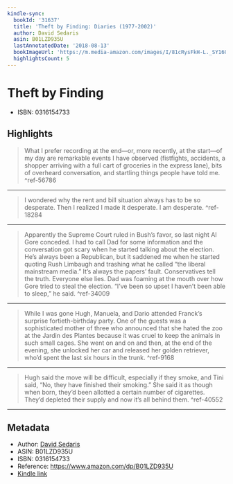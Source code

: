 ```yaml
---
kindle-sync:
  bookId: '31637'
  title: 'Theft by Finding: Diaries (1977-2002)'
  author: David Sedaris
  asin: B01LZD935U
  lastAnnotatedDate: '2018-08-13'
  bookImageUrl: 'https://m.media-amazon.com/images/I/81cRysFkH-L._SY160.jpg'
  highlightsCount: 5
---
```

# Theft by Finding

* ISBN: 0316154733

## Highlights
> What I prefer recording at the end—or, more recently, at the start—of my day are remarkable events I have observed (fistfights, accidents, a shopper arriving with a full cart of groceries in the express lane), bits of overheard conversation, and startling things people have told me. ^ref-56786

---
> I wondered why the rent and bill situation always has to be so desperate. Then I realized I made it desperate. I am desperate. ^ref-18284

---
> Apparently the Supreme Court ruled in Bush’s favor, so last night Al Gore conceded. I had to call Dad for some information and the conversation got scary when he started talking about the election. He’s always been a Republican, but it saddened me when he started quoting Rush Limbaugh and trashing what he called “the liberal mainstream media.” It’s always the papers’ fault. Conservatives tell the truth. Everyone else lies. Dad was foaming at the mouth over how Gore tried to steal the election. “I’ve been so upset I haven’t been able to sleep,” he said. ^ref-34009

---
> While I was gone Hugh, Manuela, and Dario attended Franck’s surprise fortieth-birthday party. One of the guests was a sophisticated mother of three who announced that she hated the zoo at the Jardin des Plantes because it was cruel to keep the animals in such small cages. She went on and on and then, at the end of the evening, she unlocked her car and released her golden retriever, who’d spent the last six hours in the trunk. ^ref-9168

---
> Hugh said the move will be difficult, especially if they smoke, and Tini said, “No, they have finished their smoking.” She said it as though when born, they’d been allotted a certain number of cigarettes. They’d depleted their supply and now it’s all behind them. ^ref-40552

---

## Metadata
* Author: [David Sedaris](https://www.amazon.comundefined)
* ASIN: B01LZD935U
* ISBN: 0316154733
* Reference: https://www.amazon.com/dp/B01LZD935U
* [Kindle link](kindle://book?action=open&asin=B01LZD935U)
